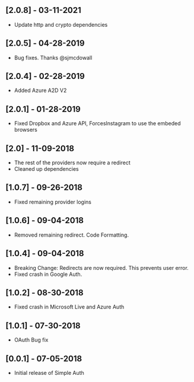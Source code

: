 ## [2.0.8] - 03-11-2021
* Update http and crypto dependencies 

## [2.0.5] - 04-28-2019
* Bug fixes. Thanks @sjmcdowall 

## [2.0.4] - 02-28-2019
* Added Azure A2D V2

## [2.0.1] - 01-28-2019
* Fixed Dropbox and Azure API, ForcesInstagram to use the embeded browsers

## [2.0] - 11-09-2018
* The rest of the providers now require a redirect
* Cleaned up dependencies

## [1.0.7] - 09-26-2018
* Fixed remaining provider logins

## [1.0.6] - 09-04-2018
* Removed remaining redirect. Code Formatting.

## [1.0.4] - 09-04-2018
* Breaking Change: Redirects are now required. This prevents user error. 
* Fixed crash in Google Auth.

## [1.0.2] - 08-30-2018
* Fixed crash in Microsoft Live and Azure Auth

## [1.0.1] - 07-30-2018
* OAuth Bug fix

## [0.0.1] - 07-05-2018

* Initial release of Simple Auth
